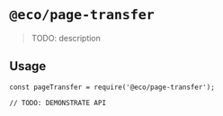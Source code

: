 # `@eco/page-transfer`

> TODO: description

## Usage

```
const pageTransfer = require('@eco/page-transfer');

// TODO: DEMONSTRATE API
```
